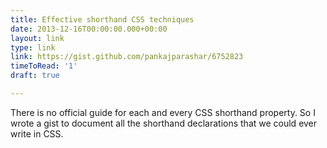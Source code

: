 ```yaml
---
title: Effective shorthand CSS techniques
date: 2013-12-16T00:00:00.000+00:00
layout: link
type: link
link: https://gist.github.com/pankajparashar/6752823
timeToRead: '1'
draft: true

---
```

There is no official guide for each and every CSS shorthand property. So I wrote a gist to document all the shorthand declarations that we could ever write in CSS.